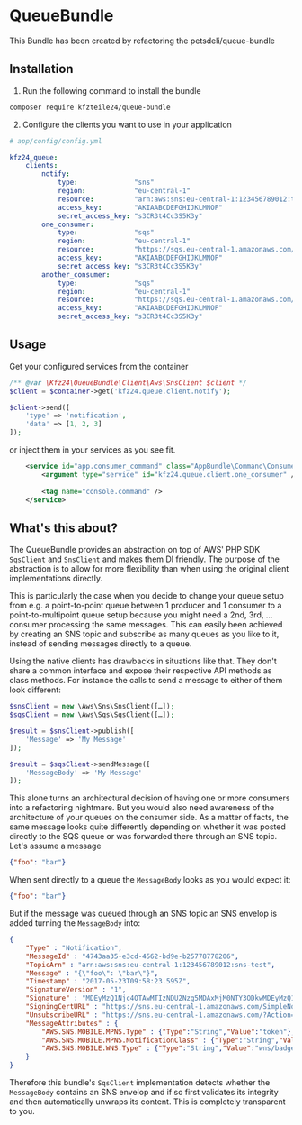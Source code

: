 QueueBundle
===========

This Bundle has been created by refactoring the petsdeli/queue-bundle 

## Installation

1. Run the following command to install the bundle

```bash
composer require kfzteile24/queue-bundle
```

2. Configure the clients you want to use in your application 

```yaml
# app/config/config.yml

kfz24_queue:
    clients:
        notify:
            type:              "sns"
            region:            "eu-central-1"
            resource:          "arn:aws:sns:eu-central-1:123456789012:topic"
            access_key:        "AKIAABCDEFGHIJKLMNOP"
            secret_access_key: "s3CR3t4Cc3S5K3y"
        one_consumer:
            type:              "sqs"
            region:            "eu-central-1"
            resource:          "https://sqs.eu-central-1.amazonaws.com/123456789012/one-queue"
            access_key:        "AKIAABCDEFGHIJKLMNOP"
            secret_access_key: "s3CR3t4Cc3S5K3y"
        another_consumer:
            type:              "sqs"
            region:            "eu-central-1"
            resource:          "https://sqs.eu-central-1.amazonaws.com/123456789012/another-queue"
            access_key:        "AKIAABCDEFGHIJKLMNOP"
            secret_access_key: "s3CR3t4Cc3S5K3y"
```

## Usage

Get your configured services from the container

```php
/** @var \Kfz24\QueueBundle\Client\Aws\SnsClient $client */
$client = $container->get('kfz24.queue.client.notify');

$client->send([
    'type' => 'notification', 
    'data' => [1, 2, 3]
]);
```

or inject them in your services as you see fit.

```xml
    <service id="app.consumer_command" class="AppBundle\Command\Consumer">
        <argument type="service" id="kfz24.queue.client.one_consumer" />
        
        <tag name="console.command" />
    </service>
```

## What's this about?

The QueueBundle provides an abstraction on top of AWS' PHP SDK `SqsClient` and `SnsClient` and makes them DI friendly. 
The purpose of the abstraction is to allow for more flexibility than when using the original client implementations directly. 

This is particularly the case when you decide to change your queue setup from e.g. a point-to-point queue 
between 1 producer and 1 consumer to a point-to-multipoint queue setup because you might need a 2nd, 3rd, … consumer
processing the same messages. This can easily been achieved by creating an SNS topic and subscribe as many queues 
as you like to it, instead of sending messages directly to a queue.
 
Using the native clients has drawbacks in situations like that. They don't share a common interface and expose their 
respective API methods as class methods. For instance the calls to send a message to either of them look different:

```php
$snsClient = new \Aws\Sns\SnsClient([…]);
$sqsClient = new \Aws\Sqs\SqsClient([…]);

$result = $snsClient->publish([
    'Message' => 'My Message'
]);

$result = $sqsClient->sendMessage([
    'MessageBody' => 'My Message'
]);
```

This alone turns an architectural decision of having one or more consumers into a refactoring nightmare. But you 
would also need awareness of the architecture of your queues on the consumer side. As a matter of facts, the same
message looks quite differently depending on whether it was posted directly to the SQS queue or was forwarded there
through an SNS topic. Let's assume a message

```json
{"foo": "bar"}
```

When sent directly to a queue the `MessageBody` looks as you would expect it:

```json
{"foo": "bar"}
```

But if the message was queued through an SNS topic an SNS envelop is added turning the `MessageBody` into:

```json
{
    "Type" : "Notification",
    "MessageId" : "4743aa35-e3cd-4562-bd9e-b25778778206",
    "TopicArn" : "arn:aws:sns:eu-central-1:123456789012:sns-test",
    "Message" : "{\"foo\": \"bar\"}",
    "Timestamp" : "2017-05-23T09:58:23.595Z",
    "SignatureVersion" : "1",
    "Signature" : "MDEyMzQ1Njc4OTAwMTIzNDU2Nzg5MDAxMjM0NTY3ODkwMDEyMzQ1Njc4OTAwMTIzNDU2N …",
    "SigningCertURL" : "https://sns.eu-central-1.amazonaws.com/SimpleNotificationService …",
    "UnsubscribeURL" : "https://sns.eu-central-1.amazonaws.com/?Action=Unsubscribe&Subsc …",
    "MessageAttributes" : {
        "AWS.SNS.MOBILE.MPNS.Type" : {"Type":"String","Value":"token"},
        "AWS.SNS.MOBILE.MPNS.NotificationClass" : {"Type":"String","Value":"realtime"},
        "AWS.SNS.MOBILE.WNS.Type" : {"Type":"String","Value":"wns/badge"}
    }
}
```

Therefore this bundle's `SqsClient` implementation detects whether the `MessageBody` contains an SNS envelop and if so 
first validates its integrity and then automatically unwraps its content. This is completely transparent to you.
